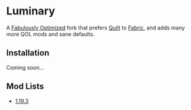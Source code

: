 # Luminary

A [Fabulously Optimized](https://github.com/Fabulously-Optimized/fabulously-optimized) fork that prefers [Quilt](https://quiltmc.org/) to [Fabric](https://fabricmc.net/), and adds many more QOL mods and sane defaults.

## Installation

Coming soon...

## Mod Lists

- [1.19.3](https://github.com/newtykins/luminary/wiki/%5B1.19.3%5D-Mod-List)
